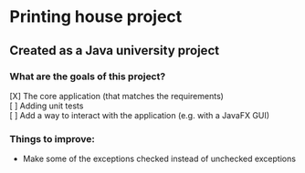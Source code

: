 # Printing house project
## Created as a Java university project

### What are the goals of this project?
[X] The core application (that matches the requirements)
<br>
[ ] Adding unit tests
<br>
[ ] Add a way to interact with the application (e.g. with a JavaFX GUI)

### Things to improve:
- Make some of the exceptions checked instead of unchecked exceptions